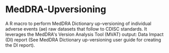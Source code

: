 # MedDRA-Upversioning
A R macro to perform MedDRA Dictionary up-versioning of individual adverse events (ae) raw datasets that follow to CDISC standards. It leverages the MedDRA's Version Analysis Tool (MVAT) output: Data Impact (DI) report (See MedDRA Dictionary up-versioning user guide for creating the DI report).
